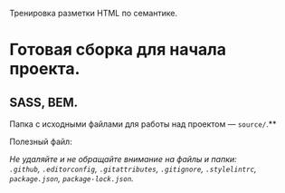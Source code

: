 Тренировка разметки HTML по семантике.

# Готовая сборка для начала проекта.

SASS, BEM.
---

Папка с исходными файлами для работы над проектом — `source/`.**

Полезный файл:

_Не удаляйте и не обращайте внимание на файлы и папки:_<br>
_`.github`, `.editorconfig`, `.gitattributes`, `.gitignore`, `.stylelintrc`, `package.json`, `package-lock.json`._
